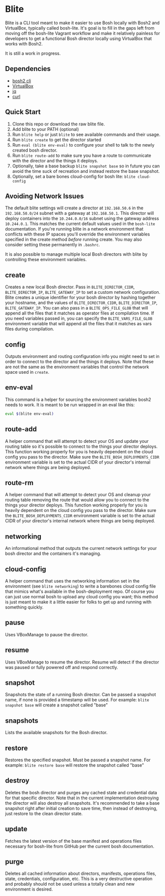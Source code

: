 # Blite
Blite is a CLI tool meant to make it easier to use Bosh locally with Bosh2 and VirtualBox, typically called bosh-lite. 
It's goal is to fill in the gaps left from moving off the bosh-lite Vagrant workflow and make it relatively painless for developers
to get a functional Bosh director locally using VirtualBox that works with Bosh2.

It is still a work in progress.

## Dependencies
  - [bosh2 cli](https://bosh.io/docs/cli-v2.html#install)
  - [VirtualBox](https://virtualbox.org)
  - [jq](https://stedolan.github.io/jq/)
  - [curl](https://curl.haxx.se/)

## Quick Start
 1. Clone this repo or download the raw blite file.
 1. Add blite to your PATH (optional)
 1. Run `blite help` or just `blite` to see available commands and their usage.
 1. Run `blite create` to get the director started
 1. Run `eval (blite env-eval)` to configure your shell to talk to the newly created bosh director.
 1. Run `blite route-add` to make sure you have a route to communicate with the director and the things it deploys.
 1. Optionally, take a base backup `blite snapshot base` so in future you can avoid the time suck of recreation and instead restore the base snapshot.
 1. Optionally, set a bare bones cloud-config for bosh lite: `blite cloud-config`
  
## Avoiding Network Issues
The default blite settings will create a director at `192.168.50.6` in the `192.168.50.0/24` subnet with a gateway 
at `192.168.50.1`. This director will deploy containers into the `10.244.0.0/16` subnet using the gateway address `10.244.0.1`. 
This matches the current default values used in the `bosh-lite` documentation. If you're running blite in a network 
environment that conflicts with these IP spaces you'll override the environment variables specified in the create method 
_before_ running create. You may also consider setting these permanently in `.bashrc`.

It is also possible to manage multiple local Bosh directors with blite by controlling these environment variables.
 
## create
Creates a new local Bosh director. Pass in `BLITE_DIRECTOR_CIDR`, `BLITE_DIRECTOR_IP`, `BLITE_GATEWAY_IP` to set a custom network configuration.
Blite creates a unique identifier for your bosh director by hashing together your hostname, and the values of `BLITE_DIRECTOR_CIDR`, 
`BLITE_DIRECTOR_IP`, `BLITE_GATEWAY_IP`. You can also pass in a `BLITE_OPS_FILE_GLOB` that will append all the files that it matches as operator files 
at compilation time. If you need variables passed in, you can specify the `BLITE_VARS_FILE_GLOB` environment variable that will append all the files that 
it matches as vars files during compilation.

## config
Outputs environment and routing configuration info you might need to set in order to connect to the director and the things it deploys.
Note that these are not the same as the environment variables that control the network space used in `create`.

## env-eval
This command is a helper for sourcing the environment variables bosh2 needs to work. It is meant to be run wrapped in an eval like this:

```bash
eval $(blite env-eval)

```

## route-add
A helper command that will attempt to detect your OS and update your routing table so it's possible to connect to the 
things your director deploys. This function working properly for you is heavily dependent on the cloud config you pass 
to the director. Make sure the `BLITE_BOSH_DEPLOYMENTS_CIDR` environment variable is set to the actual CIDR of your 
director's internal network where things are being deployed.

## route-rm
A helper command that will attempt to detect your OS and cleanup your routing table removing the route that would allow 
you to connect to the things your director deploys. This function working properly for you is heavily dependent on the 
cloud config you pass to the director. Make sure the `BLITE_BOSH_DEPLOYMENTS_CIDR` environment variable is set to the 
actual CIDR of your director's internal network where things are being deployed.

## networking
An informational method that outputs the current network settings for your bosh director and the containers it's managing.

## cloud-config
A helper command that uses the networking information set in the environment (see `blite networking`) to write a barebones
cloud config file that mimics what's available in the bosh-deployment repo. Of course you can just use normal bosh to 
upload any cloud config you want; this method is just meant to make it a little easier for folks to get up and running
with something quickly.

## pause
Uses VBoxManage to pause the director.

## resume
Uses VBoxManage to resume the director. Resume will detect if the director was paused or fully powered off and respond 
correctly.

## snapshot
Snapshots the state of a running Bosh director. Can be passed a snapshot name, if none is provided a timestamp will be used.
For example: `blite snapshot base` will create a snapshot called "base"

## snapshots
Lists the available snapshots for the Bosh director.

## restore
Restores the specified snapshot. Must be passed a snapshot name.
For example: `blite restore base` will restore the snapshot called "base"

## destroy
Deletes the bosh director and purges any cached state and credential data for that specific director. Note that in the
current implementation destroying the director will also destroy all snapshots. It's recommended to take a base snapshot
right after initial creation to save time, then instead of destroying, just restore to the clean director state.

## update
Fetches the latest version of the base manifest and operations files necessary for bosh-lite from GitHub per the current bosh documentation.

## purge
Deletes all cached information about directors, manifests, operations files, state, credentials, configuration, etc. This
is a very destructive operation and probably should not be used unless a totally clean and new environment is desired.
